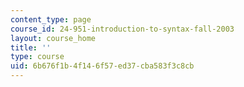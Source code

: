 ```yaml
---
content_type: page
course_id: 24-951-introduction-to-syntax-fall-2003
layout: course_home
title: ''
type: course
uid: 6b676f1b-4f14-6f57-ed37-cba583f3c8cb
---
```

